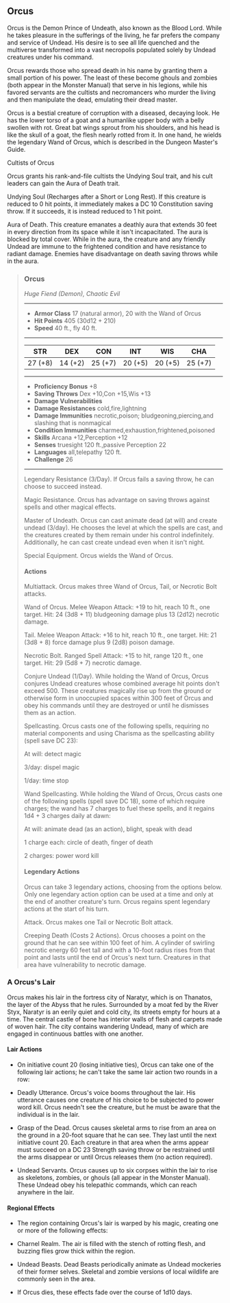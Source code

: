 ## Orcus
Orcus is the Demon Prince of Undeath, also known as the Blood Lord. While he takes pleasure in the sufferings of the living, he far prefers the company and service of Undead. His desire is to see all life quenched and the multiverse transformed into a vast necropolis populated solely by Undead creatures under his command.

Orcus rewards those who spread death in his name by granting them a small portion of his power. The least of these become ghouls and zombies (both appear in the Monster Manual) that serve in his legions, while his favored servants are the cultists and necromancers who murder the living and then manipulate the dead, emulating their dread master.

Orcus is a bestial creature of corruption with a diseased, decaying look. He has the lower torso of a goat and a humanlike upper body with a belly swollen with rot. Great bat wings sprout from his shoulders, and his head is like the skull of a goat, the flesh nearly rotted from it. In one hand, he wields the legendary Wand of Orcus, which is described in the Dungeon Master's Guide.

Cultists of Orcus

Orcus grants his rank-and-file cultists the Undying Soul trait, and his cult leaders can gain the Aura of Death trait.

Undying Soul (Recharges after a Short or Long Rest). If this creature is reduced to 0 hit points, it immediately makes a DC 10 Constitution saving throw. If it succeeds, it is instead reduced to 1 hit point.

Aura of Death. This creature emanates a deathly aura that extends 30 feet in every direction from its space while it isn't incapacitated. The aura is blocked by total cover. While in the aura, the creature and any friendly Undead are immune to the frightened condition and have resistance to radiant damage. Enemies have disadvantage on death saving throws while in the aura.


>### Orcus
>*Huge Fiend (Demon), Chaotic Evil*
>___
>- **Armor Class** 17 (natural armor), 20 with the Wand of Orcus
>- **Hit Points** 405 (30d12 + 210)
>- **Speed** 40 ft., fly 40 ft.
>___
>|**STR**|**DEX**|**CON**|**INT**|**WIS**|**CHA**|
>|:---:|:---:|:---:|:---:|:---:|:---:|
>|27 (+8)|14 (+2)|25 (+7)|20 (+5)|20 (+5)|25 (+7)|
>
>___
>- **Proficiency Bonus** +8
>- **Saving Throws** Dex +10,Con +15,Wis +13
>- **Damage Vulnerabilities** 
>- **Damage Resistances** cold,fire,lightning
>- **Damage Immunities** necrotic,poison; bludgeoning,piercing,and slashing that is nonmagical
>- **Condition Immunities** charmed,exhaustion,frightened,poisoned
>- **Skills** Arcana +12,Perception +12
>- **Senses** truesight 120 ft.,passive Perception 22
>- **Languages** all,telepathy 120 ft.
>- **Challenge** 26
>___
>Legendary Resistance (3/Day). If Orcus fails a saving throw, he can choose to succeed instead.
>
>Magic Resistance. Orcus has advantage on saving throws against spells and other magical effects.
>
>Master of Undeath. Orcus can cast animate dead (at will) and create undead (3/day). He chooses the level at which the spells are cast, and the creatures created by them remain under his control indefinitely. Additionally, he can cast create undead even when it isn't night.
>
>Special Equipment. Orcus wields the Wand of Orcus.
>
>#### Actions
>Multiattack. Orcus makes three Wand of Orcus, Tail, or Necrotic Bolt attacks.
>
>Wand of Orcus. Melee Weapon Attack: +19 to hit, reach 10 ft., one target. Hit: 24 (3d8 + 11) bludgeoning damage plus 13 (2d12) necrotic damage.
>
>Tail. Melee Weapon Attack: +16 to hit, reach 10 ft., one target. Hit: 21 (3d8 + 8) force damage plus 9 (2d8) poison damage.
>
>Necrotic Bolt. Ranged Spell Attack: +15 to hit, range 120 ft., one target. Hit: 29 (5d8 + 7) necrotic damage.
>
>Conjure Undead (1/Day). While holding the Wand of Orcus, Orcus conjures Undead creatures whose combined average hit points don't exceed 500. These creatures magically rise up from the ground or otherwise form in unoccupied spaces within 300 feet of Orcus and obey his commands until they are destroyed or until he dismisses them as an action.
>
>Spellcasting. Orcus casts one of the following spells, requiring no material components and using Charisma as the spellcasting ability (spell save DC 23):
>
>At will: detect magic
>
>3/day: dispel magic
>
>1/day: time stop
>
>Wand Spellcasting. While holding the Wand of Orcus, Orcus casts one of the following spells (spell save DC 18), some of which require charges; the wand has 7 charges to fuel these spells, and it regains 1d4 + 3 charges daily at dawn:
>
>At will: animate dead (as an action), blight, speak with dead
>
>1 charge each: circle of death, finger of death
>
>2 charges: power word kill
>
>#### Legendary Actions
>Orcus can take 3 legendary actions, choosing from the options below. Only one legendary action option can be used at a time and only at the end of another creature's turn. Orcus regains spent legendary actions at the start of his turn.
>
>Attack. Orcus makes one Tail or Necrotic Bolt attack.
>
>Creeping Death (Costs 2 Actions). Orcus chooses a point on the ground that he can see within 100 feet of him. A cylinder of swirling necrotic energy 60 feet tall and with a 10-foot radius rises from that point and lasts until the end of Orcus's next turn. Creatures in that area have vulnerability to necrotic damage.
>

### A Orcus's Lair
Orcus makes his lair in the fortress city of Naratyr, which is on Thanatos, the layer of the Abyss that he rules. Surrounded by a moat fed by the River Styx, Naratyr is an eerily quiet and cold city, its streets empty for hours at a time. The central castle of bone has interior walls of flesh and carpets made of woven hair. The city contains wandering Undead, many of which are engaged in continuous battles with one another.

#### Lair Actions

* On initiative count 20 (losing initiative ties), Orcus can take one of the following lair actions; he can't take the same lair action two rounds in a row:

* Deadly Utterance. Orcus's voice booms throughout the lair. His utterance causes one creature of his choice to be subjected to power word kill. Orcus needn't see the creature, but he must be aware that the individual is in the lair.

* Grasp of the Dead. Orcus causes skeletal arms to rise from an area on the ground in a 20-foot square that he can see. They last until the next initiative count 20. Each creature in that area when the arms appear must succeed on a DC 23 Strength saving throw or be restrained until the arms disappear or until Orcus releases them (no action required).

* Undead Servants. Orcus causes up to six corpses within the lair to rise as skeletons, zombies, or ghouls (all appear in the Monster Manual). These Undead obey his telepathic commands, which can reach anywhere in the lair.


#### Regional Effects
* The region containing Orcus's lair is warped by his magic, creating one or more of the following effects:

* Charnel Realm. The air is filled with the stench of rotting flesh, and buzzing flies grow thick within the region.

* Undead Beasts. Dead Beasts periodically animate as Undead mockeries of their former selves. Skeletal and zombie versions of local wildlife are commonly seen in the area.

* If Orcus dies, these effects fade over the course of 1d10 days.


